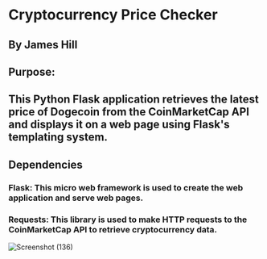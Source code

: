 # Cryptocurrency Price Checker
## By James Hill
## Purpose: 
## This Python Flask application retrieves the latest price of Dogecoin from the CoinMarketCap API and displays it on a web page using Flask's templating system.

## Dependencies
### Flask: This micro web framework is used to create the web application and serve web pages.
### Requests: This library is used to make HTTP requests to the CoinMarketCap API to retrieve cryptocurrency data.
![Screenshot (136)](https://user-images.githubusercontent.com/60713038/204060003-d455f7c9-afd7-4c9e-bf91-77b0d09f0bbd.png)
